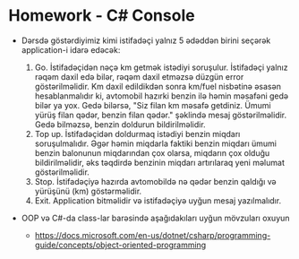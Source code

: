 <h1>Homework - C# Console</h1>
<ul>
<li>
<p>Dərsdə göstərdiyimiz kimi istifadəçi yalnız 5 ədəddən birini seçərək application-i idarə edəcək:</p>
<ol>
<li>Go. İstifadəçidən nəçə km getmək istədiyi soruşulur. İstifadəçi yalnız rəqəm daxil edə bilər, rəqəm daxil etməzsə düzgün error göstərilməlidir. Km daxil edildikdən sonra km/fuel nisbətinə əsasən hesablanmalıdır ki, avtomobil hazırki benzin ilə həmin məsafəni gedə bilər ya yox. Gedə bilərsə, "Siz filan km məsafə getdiniz. Ümumi yürüş filan qədər, benzin filan qədər." şəklində mesaj göstərilməlidir. Gedə bilməzsə, benzin doldurun bildirilməlidir.</li>
<li>Top up. İstifadəçidən doldurmaq istədiyi benzin miqdarı soruşulmalıdır. Əgər həmin miqdarla faktiki benzin miqdarı ümumi benzin balonunun miqdarından çox olarsa, miqdarın çox olduğu bildirilməlidir, əks təqdirdə benzinin miqdarı artırılaraq yeni məlumat göstərilməlidir.</li>
<li>Stop. İstifadəçiyə hazırda avtomobildə nə qədər benzin qaldığı və yürüşünü (km) göstərməlidir.</li>
<li>Exit. Application bitməlidir və istifadəçiyə uyğun mesaj yazılmalıdır.</li>
</ol>
</li>
<li>
<p>OOP və C#-da class-lar barəsində aşağıdakıları uyğun mövzuları oxuyun</p>
<ul>
<li><a href="https://docs.microsoft.com/en-us/dotnet/csharp/programming-guide/concepts/object-oriented-programming" rel="nofollow">https://docs.microsoft.com/en-us/dotnet/csharp/programming-guide/concepts/object-oriented-programming</a></li>
</ul>
</li>
</ul>
